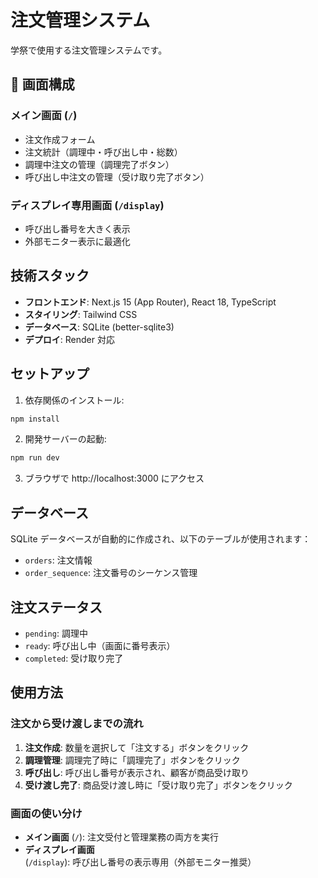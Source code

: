 # 注文管理システム

学祭で使用する注文管理システムです。

## 📱 画面構成

### メイン画面 (`/`)

- 注文作成フォーム
- 注文統計（調理中・呼び出し中・総数）
- 調理中注文の管理（調理完了ボタン）
- 呼び出し中注文の管理（受け取り完了ボタン）

### ディスプレイ専用画面 (`/display`)

- 呼び出し番号を大きく表示
- 外部モニター表示に最適化

## 技術スタック

- **フロントエンド**: Next.js 15 (App Router), React 18, TypeScript
- **スタイリング**: Tailwind CSS
- **データベース**: SQLite (better-sqlite3)
- **デプロイ**: Render 対応

## セットアップ

1. 依存関係のインストール:

```bash
npm install
```

2. 開発サーバーの起動:

```bash
npm run dev
```

3. ブラウザで http://localhost:3000 にアクセス

## データベース

SQLite データベースが自動的に作成され、以下のテーブルが使用されます：

- `orders`: 注文情報
- `order_sequence`: 注文番号のシーケンス管理

## 注文ステータス

- `pending`: 調理中
- `ready`: 呼び出し中（画面に番号表示）
- `completed`: 受け取り完了

## 使用方法

### 注文から受け渡しまでの流れ

1. **注文作成**: 数量を選択して「注文する」ボタンをクリック
2. **調理管理**: 調理完了時に「調理完了」ボタンをクリック
3. **呼び出し**: 呼び出し番号が表示され、顧客が商品受け取り
4. **受け渡し完了**: 商品受け渡し時に「受け取り完了」ボタンをクリック

### 画面の使い分け

- **メイン画面** (`/`): 注文受付と管理業務の両方を実行
- **ディスプレイ画面** (`/display`): 呼び出し番号の表示専用（外部モニター推奨）
